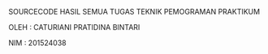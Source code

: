 SOURCECODE HASIL SEMUA TUGAS TEKNIK PEMOGRAMAN PRAKTIKUM

OLEH : CATURIANI PRATIDINA BINTARI

NIM : 201524038
